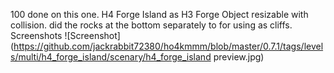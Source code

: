 100 done on this one. H4 Forge Island as H3 Forge Object resizable with collision. did the rocks at the bottom separately to for using as cliffs.
Screenshots
![Screenshot](https://github.com/jackrabbit72380/ho4kmmm/blob/master/0.7.1/tags/levels/multi/h4_forge_island/scenary/h4_forge_island preview.jpg)
